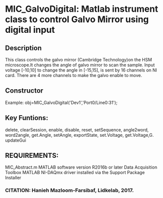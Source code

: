 # MIC_GalvoDigital: Matlab instrument class to control Galvo Mirror using digital input

## Description
This class controls the galvo mirror (Cambridge Technology)on the
HSM microscope.It changes the angle of galvo mirror to scan the
sample. Input voltage [-10,10] to change the angle in [-15,15],
is sent by 16 channels on NI card. There are 4 more
channels to make the galvo enable to move.

## Constructor
Example: obj=MIC_GalvoDigital('Dev1','Port0/Line0:31');

## Key Funtions:
delete, clearSession, enable, disable, reset, setSequence, angle2word, word2angle, get.Angle, setAngle, exportState, set.Voltage, get.Voltage,G. updateGui

## REQUIREMENTS:
MIC_Abstract.m
MATLAB software version R2016b or later
Data Acquisition Toolbox
MATLAB NI-DAQmx driver installed via the Support Package Installer

### CITATION: Hanieh Mazloom-Farsibaf, Lidkelab, 2017.

